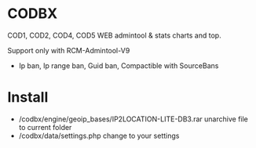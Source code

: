 # CODBX

COD1, COD2, COD4, COD5 WEB admintool & stats charts and top.

Support only with RCM-Admintool-V9

- Ip ban, Ip range ban, Guid ban, Compactible with SourceBans


# Install 
- /codbx/engine/geoip_bases/IP2LOCATION-LITE-DB3.rar  unarchive file to current folder
- /codbx/data/settings.php  change to your settings
